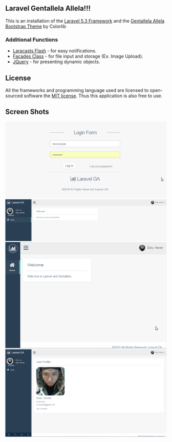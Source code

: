 
## Laravel Gentallela Allela!!!

This is an installation of the [Laravel 5.3 Framework](https://laravel.com/) and the [Gentallela Allela Bootstrap Theme](https://colorlib.com/polygon/gentelella/index.html) by Colorlib

### Additional Functions
* [Laracasts Flash](https://github.com/laracasts/flash) - for easy notifications.
* [Facades Class](https://laravel.com/docs/5.3/facades#introduction) - for file input and storage (Ex. Image Upload).
* [JQuery](https://jquery.com/) - for presenting dynamic objects.

## License

All the frameworks and programming language used are licensed to open-sourced software the [MIT license](http://opensource.org/licenses/MIT). Thus this application is also free to use.

## Screen Shots

![Login Page](https://github.com/hectordolo/laravel-gentallela/blob/master/public/img/Login%20Page.png)
![Home Page Full Sidebar](https://github.com/hectordolo/laravel-gentallela/blob/master/public/img/Laravel.png)
![Home Page Toggle Sidebar](https://github.com/hectordolo/laravel-gentallela/blob/master/public/img/GA.png)
![Profile Page](https://github.com/hectordolo/laravel-gentallela/blob/master/public/img/Profile.png)